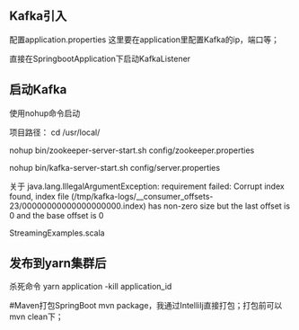 
## Kafka引入

配置application.properties
这里要在application里配置Kafka的ip，端口等； 

直接在SpringbootApplication下启动KafkaListener

## 启动Kafka
使用nohup命令启动

项目路径：
  cd /usr/local/
  
nohup bin/zookeeper-server-start.sh config/zookeeper.properties

nohup bin/kafka-server-start.sh config/server.properties

关于
java.lang.IllegalArgumentException: requirement failed: Corrupt index found, index file (/tmp/kafka-logs/__consumer_offsets-23/00000000000000000000.index) has non-zero size but the last offset is 0 and the base offset is 0


StreamingExamples.scala

## 发布到yarn集群后
杀死命令
yarn application -kill application_id


#Maven打包SpringBoot
mvn package，我通过IntelliIj直接打包；打包前可以mvn clean下；
